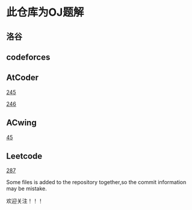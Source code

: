 # 此仓库为OJ题解

## 洛谷

## codeforces

## AtCoder

[245](https://atcoder.jp/contests/abc245)

[246](https://atcoder.jp/contests/abc246)





## ACwing

[45](https://www.acwing.com/activity/content/1287/)

## Leetcode

[287](https://leetcode-cn.com/contest/weekly-contest-287)









Some files is added to the repository together,so the commit information may be mistake.

欢迎关注！！！
